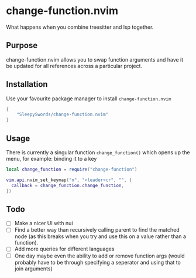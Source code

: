 # change-function.nvim
What happens when you combine treesitter and lsp together.

## Purpose

change-function.nvim allows you to swap function arguments and have it be updated for all references across a particular project.

## Installation
Use your favourite package manager to install `change-function.nvim`
```lua
{
    "SleepySwords/change-function.nvim"
}
```

## Usage
There is currently a singular function `change_function()` which opens up the menu, for example: binding it to a key

```lua
local change_function = require("change-function")

vim.api.nvim_set_keymap("n", "<leader>cr", "", {
  callback = change_function.change_function,
})
```


## Todo
- [ ] Make a nicer UI with nui
- [ ] Find a better way than recursively calling parent to find the matched node (as this breaks when you try and use this on a value rather than a function).
- [ ] Add more queries for different languages
- [ ] One day maybe even the ability to add or remove function args (would probably have to be through specifying a seperator and using that to join arguments)
